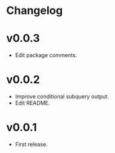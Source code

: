 # Changelog

# v0.0.3
* Edit package comments.

# v0.0.2
* Improve conditional subquery output.
* Edit README.

# v0.0.1
* First release.
